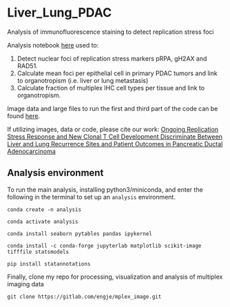 # Liver_Lung_PDAC
Analysis of immunofluorescence staining to detect replication stress foci

Analysis notebook [here](https://github.com/engjen/Liver_Lung_PDAC/blob/main/20221025_PDAC_pipeline_Link.ipynb) used to:

1. Detect nuclear foci of replication stress markers pRPA, gH2AX and RAD51.
2. Calculate mean foci per epithelial cell in primary PDAC tumors and link to organotropism (i.e. liver or lung metastasis)
3. Calculate fraction of multiplex IHC cell types per tissue and link to organotropism.

Image data and large files to run the first and third part of the code can be found [here](https://www.synapse.org/#!Synapse:syn51068458/files/).

If utilizing images, data or code, please cite our work: [Ongoing Replication Stress Response and New Clonal T Cell Development Discriminate Between Liver and Lung Recurrence Sites and Patient Outcomes in Pancreatic Ductal Adenocarcinoma](https://www.biorxiv.org/content/10.1101/2022.05.04.490552v1)


## Analysis environment

To run the main analysis, installing python3/miniconda, and enter the following in the terminal to set up an `analysis` environment. 

`conda create -n analysis`

`conda activate analysis`

`conda install seaborn pytables pandas ipykernel`

`conda install -c conda-forge jupyterlab matplotlib scikit-image tifffile statsmodels`

`pip install statannotations`

Finally, clone my repo for processing, visualization and analysis of multiplex imaging data

`git clone https://gitlab.com/engje/mplex_image.git`
